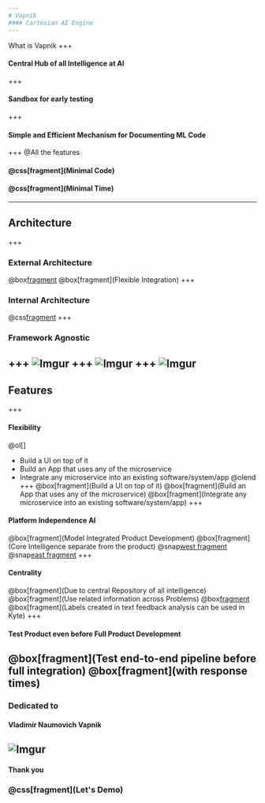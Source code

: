 ```yaml
---
# Vapnik
#### Cartesian AI Engine
---
```

What is Vapnik
+++
#### Central Hub of all Intelligence at AI
+++
#### Sandbox for early testing
+++
#### Simple and Efficient Mechanism for Documenting ML Code
+++
@All the features
#### @css[fragment](Minimal Code)
#### @css[fragment](Minimal Time)
---
## Architecture
+++
### External Architecture
@box[fragment](![Imgur](https://i.imgur.com/GzzDhjC.png))
@box[fragment](Flexible Integration)
+++
### Internal Architecture
@css[fragment](![Imgur](https://i.imgur.com/G19f8Ky.png))
+++
### Framework Agnostic
+++
![Imgur](https://i.imgur.com/kYXmBTD.png)
+++
![Imgur](https://i.imgur.com/JSoVXpr.png)
+++
![Imgur](https://i.imgur.com/7eJk4YI.png)
---
## Features
+++
#### Flexibility
@ol[]
- Build a UI on top of it
- Build an App that uses any of the microservice
- Integrate any microservice into an existing software/system/app
@olend
+++
@box[fragment](Build a UI on top of it)
@box[fragment](Build an App that uses any of the microservice)
@box[fragment](Integrate any microservice into an existing software/system/app)
+++
#### Platform Independence AI
@box[fragment](Model Integrated Product Development)
@box[fragment](Core Intelligence separate from the product)
@snap[west fragment](![Imgur](https://i.imgur.com/kYXmBTD.png))
@snap[east fragment](![Imgur](https://i.imgur.com/JSoVXpr.png))
+++
#### Centrality
@box[fragment](Due to central Repository of all intelligence)
@box[fragment](Use related information across Problems)
@box[fragment](Example:)
@box[fragment](Labels created in text feedback analysis can be used in Kyte)
+++
#### Test Product even before Full Product Development
@box[fragment](Test end-to-end pipeline before full integration)
@box[fragment](with response times)
---
### Dedicated to
#### Vladimir Naumovich Vapnik
![Imgur](https://i.imgur.com/59J5hT1.png)
---
#### Thank you
### @css[fragment](Let's Demo)
